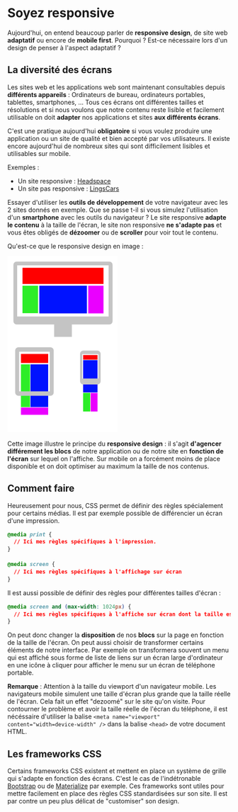 # Soyez responsive

Aujourd'hui, on entend beaucoup parler de **responsive design**, de site web **adaptatif** ou encore de **mobile first**. Pourquoi ? Est-ce nécessaire lors d'un design de penser à l'aspect adaptatif ?

## La diversité des écrans

Les sites web et les applications web sont maintenant consultables depuis **différents appareils** : Ordinateurs de bureau, ordinateurs portables, tablettes, smartphones, ... Tous ces écrans ont différentes tailles et résolutions et si nous voulons que notre contenu reste lisible et facilement utilisable on doit **adapter** nos applications et sites **aux différents écrans**.

C'est une pratique aujourd'hui **obligatoire** si vous voulez produire une application ou un site de qualité et bien accepté par vos utilisateurs. Il existe encore aujourd'hui de nombreux sites qui sont difficilement lisibles et utilisables sur mobile.

Exemples :

* Un site responsive : [Headspace](https://www.headspace.com/)
* Un site pas responsive : [LingsCars](https://www.lingscars.com/)

Essayer d'utiliser les **outils de développement** de votre navigateur avec les 2 sites donnés en exemple. Que se passe t-il si vous simulez l'utilisation d'un **smartphone** avec les outils du navigateur ? Le site responsive **adapte le contenu** à la taille de l'écran, le site non responsive **ne s'adapte pas** et vous êtes obligés de **dézoomer** ou de **scroller** pour voir tout le contenu.

Qu'est-ce que le responsive design en image :

![Responsive web design](../ressource/html_css/responsive_layout.png)

Cette image illustre le principe du **responsive design** : il s'agit **d'agencer différement les blocs** de notre application ou de notre site en **fonction de l'écran** sur lequel on l'affiche. Sur mobile on a forcément moins de place disponible et on doit optimiser au maximum la taille de nos contenus.

## Comment faire

Heureusement pour nous, CSS permet de définir des règles spécialement pour certains médias. Il est par exemple possible de différencier un écran d'une impression.

```css
@media print {
  // Ici mes règles spécifiques à l'impression.
}

@media screen {
  // Ici mes règles spécifiques à l'affichage sur écran
}
```

Il est aussi possible de définir des règles pour différentes tailles d'écran :

```css
@media screen and (max-width: 1024px) {
  // Ici mes règles spécifiques à l'affiche sur écran dont la taille est inférieure à 1024px.
}
```

On peut donc changer la **disposition** de nos **blocs** sur la page en fonction de la taille de l'écran. On peut aussi choisir de transformer certains éléments de notre interface. Par exemple on transformera souvent un menu qui est affiché sous forme de liste de liens sur un écran large d'ordinateur en une icône à cliquer pour afficher le menu sur un écran de téléphone portable.

**Remarque** : Attention à la taille du viewport d'un navigateur mobile. Les navigateurs mobile simulent une taille d'écran plus grande que la taille réelle de l'écran. Cela fait un effet "dezoomé" sur le site qu'on visite. Pour contourner le problème et avoir la taille réelle de l'écran du téléphone, il est nécéssaire d'utiliser la balise `<meta name="viewport" content="width=device-width" />` dans la balise `<head>` de votre document HTML.

## Les frameworks CSS

Certains frameworks CSS existent et mettent en place un système de grille qui s'adapte en fonction des écrans. C'est le cas de l'indétronable [Bootstrap](https://getbootstrap.com/) ou de [Materialize](https://materializecss.com) par exemple. Ces frameworks sont utiles pour mettre facilement en place des règles CSS standardisées sur son site. Il est par contre un peu plus délicat de "customiser" son design.
